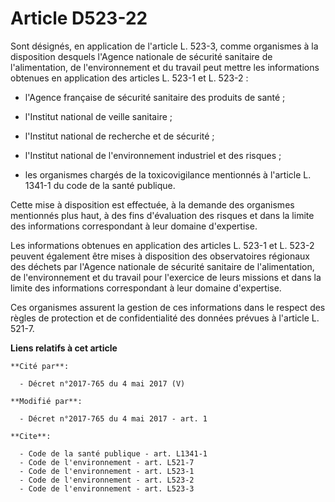 # Article D523-22

Sont désignés, en application de l'article L. 523-3, comme organismes à la disposition desquels l'Agence nationale de
sécurité sanitaire de l'alimentation, de l'environnement et du travail peut mettre les informations obtenues en application
des articles L. 523-1 et L. 523-2 :

- l'Agence française de sécurité sanitaire des produits de santé ;

- l'Institut national de veille sanitaire ;

- l'Institut national de recherche et de sécurité ;

- l'Institut national de l'environnement industriel et des risques ;

- les organismes chargés de la toxicovigilance mentionnés à l'article L. 1341-1 du code de la santé publique.

Cette mise à disposition est effectuée, à la demande des organismes mentionnés plus haut, à des fins d'évaluation des risques
et dans la limite des informations correspondant à leur domaine d'expertise.

Les informations obtenues en application des articles L. 523-1 et L. 523-2 peuvent également être mises à disposition des
observatoires régionaux des déchets par l'Agence nationale de sécurité sanitaire de l'alimentation, de l'environnement et du
travail pour l'exercice de leurs missions et dans la limite des informations correspondant à leur domaine d'expertise.

Ces organismes assurent la gestion de ces informations dans le respect des règles de protection et de confidentialité des
données prévues à l'article L. 521-7.

**Liens relatifs à cet article**

	**Cité par**:

	  - Décret n°2017-765 du 4 mai 2017 (V)

	**Modifié par**:

	  - Décret n°2017-765 du 4 mai 2017 - art. 1

	**Cite**:

	  - Code de la santé publique - art. L1341-1
	  - Code de l'environnement - art. L521-7
	  - Code de l'environnement - art. L523-1
	  - Code de l'environnement - art. L523-2
	  - Code de l'environnement - art. L523-3
